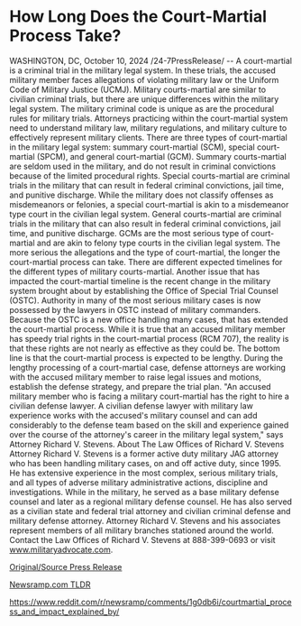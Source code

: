 # How Long Does the Court-Martial Process Take?

WASHINGTON, DC, October 10, 2024 /24-7PressRelease/ -- A court-martial is a criminal trial in the military legal system. In these trials, the accused military member faces allegations of violating military law or the Uniform Code of Military Justice (UCMJ). Military courts-martial are similar to civilian criminal trials, but there are unique differences within the military legal system. The military criminal code is unique as are the procedural rules for military trials. Attorneys practicing within the court-martial system need to understand military law, military regulations, and military culture to effectively represent military clients.   There are three types of court-martial in the military legal system: summary court-martial (SCM), special court-martial (SPCM), and general court-martial (GCM). Summary courts-martial are seldom used in the military, and do not result in criminal convictions because of the limited procedural rights. Special courts-martial are criminal trials in the military that can result in federal criminal convictions, jail time, and punitive discharge. While the military does not classify offenses as misdemeanors or felonies, a special court-martial is akin to a misdemeanor type court in the civilian legal system. General courts-martial are criminal trials in the military that can also result in federal criminal convictions, jail time, and punitive discharge. GCMs are the most serious type of court-martial and are akin to felony type courts in the civilian legal system.   The more serious the allegations and the type of court-martial, the longer the court-martial process can take. There are different expected timelines for the different types of military courts-martial.   Another issue that has impacted the court-martial timeline is the recent change in the military system brought about by establishing the Office of Special Trial Counsel (OSTC). Authority in many of the most serious military cases is now possessed by the lawyers in OSTC instead of military commanders. Because the OSTC is a new office handling many cases, that has extended the court-martial process.   While it is true that an accused military member has speedy trial rights in the court-martial process (RCM 707), the reality is that these rights are not nearly as effective as they could be. The bottom line is that the court-martial process is expected to be lengthy.   During the lengthy processing of a court-martial case, defense attorneys are working with the accused military member to raise legal issues and motions, establish the defense strategy, and prepare the trial plan.   "An accused military member who is facing a military court-martial has the right to hire a civilian defense lawyer. A civilian defense lawyer with military law experience works with the accused's military counsel and can add considerably to the defense team based on the skill and experience gained over the course of the attorney's career in the military legal system," says Attorney Richard V. Stevens.  About The Law Offices of Richard V. Stevens  Attorney Richard V. Stevens is a former active duty military JAG attorney who has been handling military cases, on and off active duty, since 1995. He has extensive experience in the most complex, serious military trials, and all types of adverse military administrative actions, discipline and investigations. While in the military, he served as a base military defense counsel and later as a regional military defense counsel. He has also served as a civilian state and federal trial attorney and civilian criminal defense and military defense attorney. Attorney Richard V. Stevens and his associates represent members of all military branches stationed around the world.  Contact the Law Offices of Richard V. Stevens at 888-399-0693 or visit www.militaryadvocate.com. 

[Original/Source Press Release](https://www.24-7pressrelease.com/press-release/515069/how-long-does-the-court-martial-process-take)
                    

[Newsramp.com TLDR](None) 

https://www.reddit.com/r/newsramp/comments/1g0db6i/courtmartial_process_and_impact_explained_by/